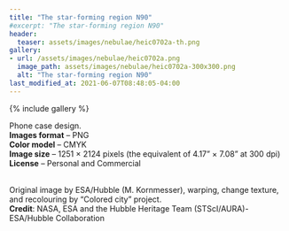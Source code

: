 ```yaml
---
title: "The star-forming region N90"
#excerpt: "The star-forming region N90"
header:
  teaser: assets/images/nebulae/heic0702a-th.png
gallery:
- url: /assets/images/nebulae/heic0702a.png
  image_path: assets/images/nebulae/heic0702a-300x300.png
  alt: "The star-forming region N90"
last_modified_at: 2021-06-07T08:48:05-04:00
---
```


{% include gallery %}

Phone case design.<br/>
**Images format** – PNG<br/>
**Color model** – CMYK<br/>
**Image size** – 1251 × 2124 pixels (the equivalent of 4.17” × 7.08” at 300 dpi)<br/>
**License** – Personal and Commercial<br/><br/>

Original image by ESA/Hubble (M. Kornmesser), warping, change texture, and recolouring by “Colored city” project.<br/>
**Credit**: NASA, ESA and the Hubble Heritage Team (STScI/AURA)-ESA/Hubble Collaboration